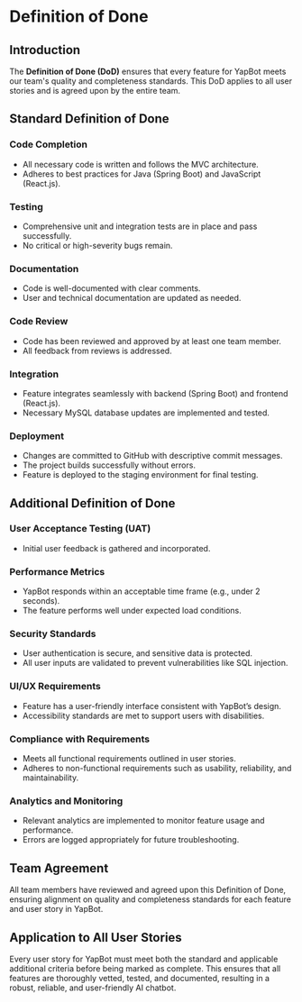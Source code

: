 # Definition of Done

## Introduction

The **Definition of Done (DoD)** ensures that every feature for YapBot meets our team's quality and completeness standards. This DoD applies to all user stories and is agreed upon by the entire team.

## Standard Definition of Done

### Code Completion

- All necessary code is written and follows the MVC architecture.
- Adheres to best practices for Java (Spring Boot) and JavaScript (React.js).

### Testing

- Comprehensive unit and integration tests are in place and pass successfully.
- No critical or high-severity bugs remain.

### Documentation

- Code is well-documented with clear comments.
- User and technical documentation are updated as needed.

### Code Review

- Code has been reviewed and approved by at least one team member.
- All feedback from reviews is addressed.

### Integration

- Feature integrates seamlessly with backend (Spring Boot) and frontend (React.js).
- Necessary MySQL database updates are implemented and tested.

### Deployment

- Changes are committed to GitHub with descriptive commit messages.
- The project builds successfully without errors.
- Feature is deployed to the staging environment for final testing.

## Additional Definition of Done

### User Acceptance Testing (UAT)

- Initial user feedback is gathered and incorporated.

### Performance Metrics

- YapBot responds within an acceptable time frame (e.g., under 2 seconds).
- The feature performs well under expected load conditions.

### Security Standards

- User authentication is secure, and sensitive data is protected.
- All user inputs are validated to prevent vulnerabilities like SQL injection.

### UI/UX Requirements

- Feature has a user-friendly interface consistent with YapBot’s design.
- Accessibility standards are met to support users with disabilities.

### Compliance with Requirements

- Meets all functional requirements outlined in user stories.
- Adheres to non-functional requirements such as usability, reliability, and maintainability.

### Analytics and Monitoring

- Relevant analytics are implemented to monitor feature usage and performance.
- Errors are logged appropriately for future troubleshooting.

## Team Agreement

All team members have reviewed and agreed upon this Definition of Done, ensuring alignment on quality and completeness standards for each feature and user story in YapBot.

## Application to All User Stories

Every user story for YapBot must meet both the standard and applicable additional criteria before being marked as complete. This ensures that all features are thoroughly vetted, tested, and documented, resulting in a robust, reliable, and user-friendly AI chatbot.
